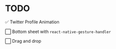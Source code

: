 # TODO

✅ Twitter Profile Animation

⬜️ Bottom sheet with `react-native-gesture-handler`

⬜️ Drag and drop